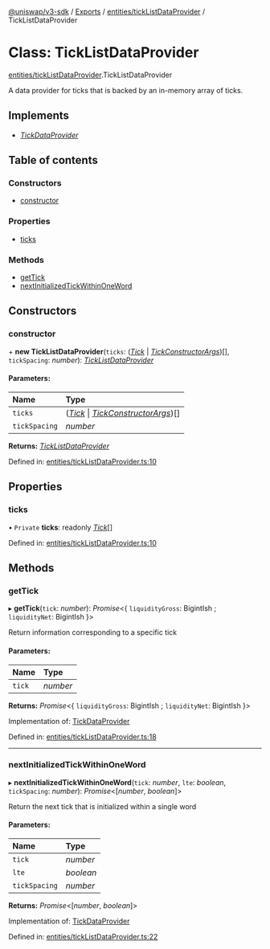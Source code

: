 [@uniswap/v3-sdk](../README.md) / [Exports](../modules.md) / [entities/tickListDataProvider](../modules/entities_ticklistdataprovider.md) / TickListDataProvider

# Class: TickListDataProvider

[entities/tickListDataProvider](../modules/entities_ticklistdataprovider.md).TickListDataProvider

A data provider for ticks that is backed by an in-memory array of ticks.

## Implements

* [*TickDataProvider*](../interfaces/entities_tickdataprovider.tickdataprovider.md)

## Table of contents

### Constructors

- [constructor](entities_ticklistdataprovider.ticklistdataprovider.md#constructor)

### Properties

- [ticks](entities_ticklistdataprovider.ticklistdataprovider.md#ticks)

### Methods

- [getTick](entities_ticklistdataprovider.ticklistdataprovider.md#gettick)
- [nextInitializedTickWithinOneWord](entities_ticklistdataprovider.ticklistdataprovider.md#nextinitializedtickwithinoneword)

## Constructors

### constructor

\+ **new TickListDataProvider**(`ticks`: ([*Tick*](entities_tick.tick.md) \| [*TickConstructorArgs*](../interfaces/entities_tick.tickconstructorargs.md))[], `tickSpacing`: *number*): [*TickListDataProvider*](entities_ticklistdataprovider.ticklistdataprovider.md)

#### Parameters:

| Name | Type |
| :------ | :------ |
| `ticks` | ([*Tick*](entities_tick.tick.md) \| [*TickConstructorArgs*](../interfaces/entities_tick.tickconstructorargs.md))[] |
| `tickSpacing` | *number* |

**Returns:** [*TickListDataProvider*](entities_ticklistdataprovider.ticklistdataprovider.md)

Defined in: [entities/tickListDataProvider.ts:10](https://github.com/Uniswap/uniswap-v3-sdk/blob/4a7e393/src/entities/tickListDataProvider.ts#L10)

## Properties

### ticks

• `Private` **ticks**: readonly [*Tick*](entities_tick.tick.md)[]

Defined in: [entities/tickListDataProvider.ts:10](https://github.com/Uniswap/uniswap-v3-sdk/blob/4a7e393/src/entities/tickListDataProvider.ts#L10)

## Methods

### getTick

▸ **getTick**(`tick`: *number*): *Promise*<{ `liquidityGross`: BigintIsh ; `liquidityNet`: BigintIsh  }\>

Return information corresponding to a specific tick

#### Parameters:

| Name | Type |
| :------ | :------ |
| `tick` | *number* |

**Returns:** *Promise*<{ `liquidityGross`: BigintIsh ; `liquidityNet`: BigintIsh  }\>

Implementation of: [TickDataProvider](../interfaces/entities_tickdataprovider.tickdataprovider.md)

Defined in: [entities/tickListDataProvider.ts:18](https://github.com/Uniswap/uniswap-v3-sdk/blob/4a7e393/src/entities/tickListDataProvider.ts#L18)

___

### nextInitializedTickWithinOneWord

▸ **nextInitializedTickWithinOneWord**(`tick`: *number*, `lte`: *boolean*, `tickSpacing`: *number*): *Promise*<[*number*, *boolean*]\>

Return the next tick that is initialized within a single word

#### Parameters:

| Name | Type |
| :------ | :------ |
| `tick` | *number* |
| `lte` | *boolean* |
| `tickSpacing` | *number* |

**Returns:** *Promise*<[*number*, *boolean*]\>

Implementation of: [TickDataProvider](../interfaces/entities_tickdataprovider.tickdataprovider.md)

Defined in: [entities/tickListDataProvider.ts:22](https://github.com/Uniswap/uniswap-v3-sdk/blob/4a7e393/src/entities/tickListDataProvider.ts#L22)
